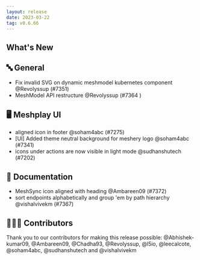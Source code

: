 ```yaml
---
layout: release
date: 2023-03-22
tag: v0.6.66
---
```


## What's New
## 🔤 General
- Fix invalid SVG on dynamic meshmodel kubernetes component @Revolyssup (#7351)
- MeshModel API restructure @Revolyssup (#7364 )
## 🖥 Meshplay UI

- aligned icon in footer @soham4abc (#7275)
- [UI] Added theme neutral background for meshery logo @soham4abc (#7341)
- icons under actions are now visible in light mode @sudhanshutech (#7202)

## 📖 Documentation

- MeshSync icon aligned with heading @Ambareen09 (#7372)
- sort endpoints alphabetically and group 'em by path hierarchy @vishalvivekm (#7367)

## 👨🏽‍💻 Contributors

Thank you to our contributors for making this release possible:
@Abhishek-kumar09, @Ambareen09, @Chadha93, @Revolyssup, @l5io, @leecalcote, @soham4abc, @sudhanshutech and @vishalvivekm
